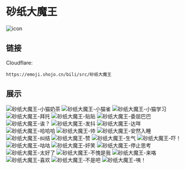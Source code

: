# 砂纸大魔王
![icon](https://emoji.shojo.cn/bili/src/砂纸大魔王/icon.png)
## 链接
Cloudflare:
```
https://emoji.shojo.cn/bili/src/砂纸大魔王
```
## 展示
![砂纸大魔王-小猫奶茶](https://emoji.shojo.cn/bili/src/砂纸大魔王/砂纸大魔王-小猫奶茶.png)
![砂纸大魔王-小猫雀](https://emoji.shojo.cn/bili/src/砂纸大魔王/砂纸大魔王-小猫雀.png)
![砂纸大魔王-小猫学习](https://emoji.shojo.cn/bili/src/砂纸大魔王/砂纸大魔王-小猫学习.png)
![砂纸大魔王-拜托](https://emoji.shojo.cn/bili/src/砂纸大魔王/砂纸大魔王-拜托.png)
![砂纸大魔王-贴贴](https://emoji.shojo.cn/bili/src/砂纸大魔王/砂纸大魔王-贴贴.png)
![砂纸大魔王-委屈巴巴](https://emoji.shojo.cn/bili/src/砂纸大魔王/砂纸大魔王-委屈巴巴.png)
![砂纸大魔王-诶？](https://emoji.shojo.cn/bili/src/砂纸大魔王/砂纸大魔王-诶？.png)
![砂纸大魔王-发抖](https://emoji.shojo.cn/bili/src/砂纸大魔王/砂纸大魔王-发抖.png)
![砂纸大魔王-达咩](https://emoji.shojo.cn/bili/src/砂纸大魔王/砂纸大魔王-达咩.png)
![砂纸大魔王-哈哈哈](https://emoji.shojo.cn/bili/src/砂纸大魔王/砂纸大魔王-哈哈哈.png)
![砂纸大魔王-帅](https://emoji.shojo.cn/bili/src/砂纸大魔王/砂纸大魔王-帅.png)
![砂纸大魔王-安然入睡](https://emoji.shojo.cn/bili/src/砂纸大魔王/砂纸大魔王-安然入睡.png)
![砂纸大魔王-纠结](https://emoji.shojo.cn/bili/src/砂纸大魔王/砂纸大魔王-纠结.png)
![砂纸大魔王-赞](https://emoji.shojo.cn/bili/src/砂纸大魔王/砂纸大魔王-赞.png)
![砂纸大魔王-生气](https://emoji.shojo.cn/bili/src/砂纸大魔王/砂纸大魔王-生气.png)
![砂纸大魔王-吓！](https://emoji.shojo.cn/bili/src/砂纸大魔王/砂纸大魔王-吓！.png)
![砂纸大魔王-咕咕](https://emoji.shojo.cn/bili/src/砂纸大魔王/砂纸大魔王-咕咕.png)
![砂纸大魔王-奸笑](https://emoji.shojo.cn/bili/src/砂纸大魔王/砂纸大魔王-奸笑.png)
![砂纸大魔王-停止思考](https://emoji.shojo.cn/bili/src/砂纸大魔王/砂纸大魔王-停止思考.png)
![砂纸大魔王-太好了](https://emoji.shojo.cn/bili/src/砂纸大魔王/砂纸大魔王-太好了.png)
![砂纸大魔王-不愧是我](https://emoji.shojo.cn/bili/src/砂纸大魔王/砂纸大魔王-不愧是我.png)
![砂纸大魔王-来咯](https://emoji.shojo.cn/bili/src/砂纸大魔王/砂纸大魔王-来咯.png)
![砂纸大魔王-喜欢](https://emoji.shojo.cn/bili/src/砂纸大魔王/砂纸大魔王-喜欢.png)
![砂纸大魔王-不是吧](https://emoji.shojo.cn/bili/src/砂纸大魔王/砂纸大魔王-不是吧.png)
![砂纸大魔王-咦！](https://emoji.shojo.cn/bili/src/砂纸大魔王/砂纸大魔王-咦！.png)
